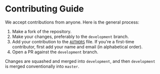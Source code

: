 # Contributing Guide

We accept contributions from anyone. Here is the general process:

1. Make a fork of the repository.
2. Make your changes, preferably to the `development` branch.
3. Add your contribution to the [`AUTHORS`](/AUTHORS) file. If you're a first-time contributor, first add your name and email (in alphabetical order).
4. Open a PR against the `development` branch.

Changes are squashed and merged into `development`, and then `development` is merged conventionally into `master`.